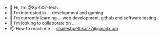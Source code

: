 - 👋 Hi, I’m @Sp-007-tech
- 👀 I’m interested in ... development and gaming 
- 🌱 I’m currently learning ... web development, github and software testing
- 💞️ I’m looking to collaborate on ...
- 📫 How to reach me ... shaileshpethkar77@gmail.com 

<!---
Sp-007-tech/Sp-007-tech is a ✨ special ✨ repository because its `README.md` (this file) appears on your GitHub profile.
You can click the Preview link to take a look at your changes.
--->

